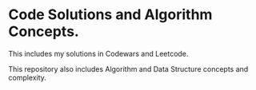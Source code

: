 # Code Solutions and Algorithm Concepts.

This includes my solutions in Codewars and Leetcode.

This repository also includes Algorithm and Data Structure concepts and complexity.
